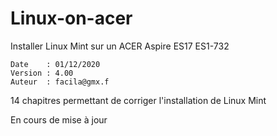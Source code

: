 # Linux-on-acer

Installer Linux Mint sur un ACER Aspire ES17 ES1-732

	Date    : 01/12/2020
	Version : 4.00
	Auteur  : facila@gmx.f

14 chapitres permettant de corriger l'installation de Linux Mint

En cours de mise à jour
